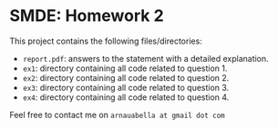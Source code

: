 # SMDE: Homework 2

This project contains the following files/directories:

- `report.pdf`: answers to the statement with a detailed explanation.
- `ex1`: directory containing all code related to question 1.
- `ex2`: directory containing all code related to question 2.
- `ex3`: directory containing all code related to question 3.
- `ex4`: directory containing all code related to question 4.

Feel free to contact me on `arnauabella at gmail dot com`
